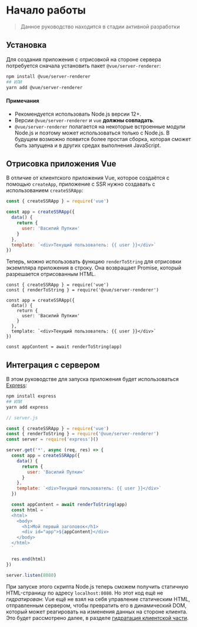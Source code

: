 # Начало работы

> Данное руководство находится в стадии активной разработки

## Установка

Для создания приложения с отрисовкой на стороне сервера потребуется сначала установить пакет `@vue/server-renderer`:

```bash
npm install @vue/server-renderer
## ИЛИ
yarn add @vue/server-renderer
```

#### Примечания

- Рекомендуется использовать Node.js версии 12+.
- Версии `@vue/server-renderer` и `vue` **должны совпадать**.
- `@vue/server-renderer` полагается на некоторые встроенные модули Node.js и поэтому может использоваться только с Node.js. В будущем возможно появится более простая сборка, которая сможет быть запущена и в других средах выполнения JavaScript.

## Отрисовка приложения Vue

В отличие от клиентского приложения Vue, которое создаётся с помощью `createApp`, приложение с SSR нужно создавать с использованием `createSSRApp`:

```js
const { createSSRApp } = require('vue')

const app = createSSRApp({
  data() {
    return {
      user: 'Василий Пупкин'
    }
  },
  template: `<div>Текущий пользователь: {{ user }}</div>`
})
```

Теперь, можно использовать функцию `renderToString` для отрисовки экземпляра приложения в строку. Она возвращает Promise, который разрешается отрисованным HTML.

```js{2,13}
const { createSSRApp } = require('vue')
const { renderToString } = require('@vue/server-renderer')

const app = createSSRApp({
  data() {
    return {
      user: 'Василий Пупкин'
    }
  },
  template: `<div>Текущий пользователь: {{ user }}</div>`
})

const appContent = await renderToString(app)
```

## Интеграция с сервером

В этом руководстве для запуска приложения будет использоваться [Express](https://expressjs.com/):

```bash
npm install express
## ИЛИ
yarn add express
```

```js
// server.js

const { createSSRApp } = require('vue')
const { renderToString } = require('@vue/server-renderer')
const server = require('express')()

server.get('*', async (req, res) => {
  const app = createSSRApp({
    data() {
      return {
        user: 'Василий Пупкин'
      }
    },
    template: `<div>Текущий пользователь: {{ user }}</div>`
  })

  const appContent = await renderToString(app)
  const html = `
  <html>
    <body>
      <h1>Мой первый заголовок</h1>
      <div id="app">${appContent}</div>
    </body>
  </html>
  `

  res.end(html)
})

server.listen(8080)
```

При запуске этого скрипта Node.js теперь сможем получить статичную HTML-страницу по адресу `localhost:8080`. Но этот код ещё не _гидратирован_: Vue ещё не взял на себя управление статическим HTML, отправленным сервером, чтобы превратить его в динамический DOM, который может реагировать на изменения данных на стороне клиента. Это будет рассмотрено далее, в разделе [гидратация клиентской части](hydration.md).
